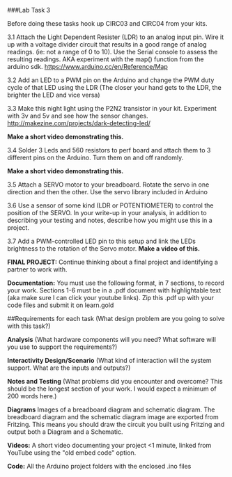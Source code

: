 ###Lab Task 3 


Before doing these tasks hook up CIRC03 and CIRC04 from your kits. 

3.1 Attach the Light Dependent Resister (LDR) to an analog input pin. Wire it up with a voltage divider circuit that results in a good range of analog readings. (ie: not a range of 0 to 10). Use the Serial console to assess the resulting readings. AKA experiment with the map() function from the arduino sdk. 
https://www.arduino.cc/en/Reference/Map

3.2 Add an LED to a PWM pin on the Arduino and change the PWM duty cycle of that LED using the LDR (The closer your hand gets to the LDR, the brighter the LED and vice versa)

3.3 Make this night light using the P2N2 transistor in your kit. Experiment with 3v and 5v and see how the sensor changes.  
http://makezine.com/projects/dark-detecting-led/ 

**Make a short video demonstrating this.** 

3.4 Solder 3 Leds and 560 resistors to perf board and attach them to 3 different pins on the Arduino. Turn them on and off randomly. 

**Make a short video demonstrating this.** 

3.5 Attach a SERVO motor to your breadboard. Rotate the servo in one direction and then the other. Use the servo library included in Arduino 

3.6 Use a sensor of some kind (LDR or POTENTIOMETER) to control the position of the SERVO. In your write-up in your analysis, in addition to describing your testing and notes, describe how you might use this in a project.

3.7 Add a PWM-controlled LED pin to this setup and link the LEDs brightness to the rotation of the Servo motor. **Make a video of this.**

**FINAL PROJECT:** Continue thinking about a final project and identifying a partner to work with.

**Documentation:**
You must use the following format, in 7 sections, to record your work. Sections 1-6 must be in a .pdf document with highlightable text (aka make sure I can click your youtube links). Zip this .pdf up with your code files and submit it on learn.gold 

##Requirements for each task 
(What design problem are you going to solve with this task?)

**Analysis**
(What hardware components will you need? What software will you use to support the requirements?)

**Interactivity Design/Scenario**
(What kind of interaction will the system support. What are the inputs and outputs?)

**Notes and Testing**
(What problems did you encounter and overcome? This should be the longest section of your work. I would expect a minimum of 200 words here.)

**Diagrams**
Images of a breadboard diagram and schematic diagram. The breadboard diagram and the schematic diagram image are exported from Fritzing. This means you should draw the circuit you built using Fritzing and output both a Diagram and a Schematic.  

**Videos:**
A short video documenting your project <1 minute, linked from YouTube using the "old embed code" option.

**Code:**
All the Arduino project folders with the enclosed .ino files 
